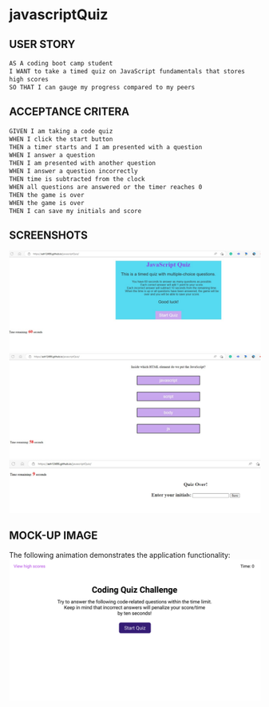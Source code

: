 # javascriptQuiz

## USER STORY
```
AS A coding boot camp student
I WANT to take a timed quiz on JavaScript fundamentals that stores high scores
SO THAT I can gauge my progress compared to my peers
```

## ACCEPTANCE CRITERA
```
GIVEN I am taking a code quiz
WHEN I click the start button
THEN a timer starts and I am presented with a question
WHEN I answer a question
THEN I am presented with another question
WHEN I answer a question incorrectly
THEN time is subtracted from the clock
WHEN all questions are answered or the timer reaches 0
THEN the game is over
WHEN the game is over
THEN I can save my initials and score
```

## SCREENSHOTS
![Home Page](./assets/img/image.1.jpg)
![Questions](./assets/img/image.2.jpg)
![Final Page](./assets/img/image.3.jpg)

## MOCK-UP IMAGE
The following animation demonstrates the application functionality:
![Final result](./assets/images/../img/04-web-apis-homework-demo.gif)